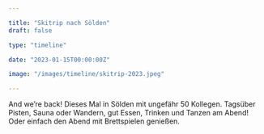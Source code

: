 ```yaml
---

title: "Skitrip nach Sölden"
draft: false

type: "timeline"

date: "2023-01-15T00:00:00Z"

image: "/images/timeline/skitrip-2023.jpeg"

---
```


And we’re back! Dieses Mal in Sölden mit ungefähr 50 Kollegen. Tagsüber Pisten, 
Sauna oder Wandern, gut Essen, Trinken und Tanzen am Abend! 
Oder einfach den Abend mit Brettspielen genießen. 